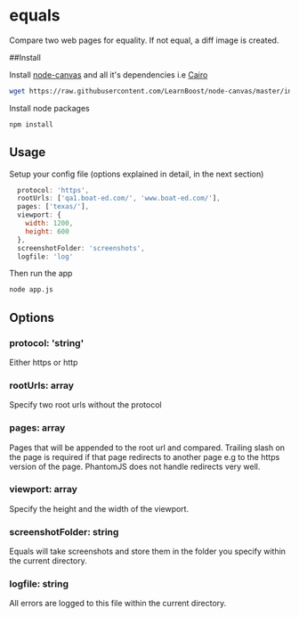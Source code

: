 # equals
Compare two web pages for equality. If not equal, a diff image is created.

##Install

Install [node-canvas](https://github.com/Automattic/node-canvas) and all it's dependencies i.e [Cairo](http://cairographics.org)

````bash 
wget https://raw.githubusercontent.com/LearnBoost/node-canvas/master/install -O - | sh
````

Install node packages

````bash
npm install
````


## Usage

Setup your config file (options explained in detail, in the next section)

```js
  protocol: 'https',
  rootUrls: ['qa1.boat-ed.com/', 'www.boat-ed.com/'],
  pages: ['texas/'], 
  viewport: {
    width: 1200, 
    height: 600
  },
  screenshotFolder: 'screenshots',
  logfile: 'log'
````

Then run the app

```bash
node app.js
````


## Options

### protocol: 'string'
Either https or http

### rootUrls: array
Specify two root urls without the protocol

### pages: array
Pages that will be appended to the root url and compared. Trailing slash on the page is required if that page redirects to another page e.g to the https version of the page. PhantomJS does not handle redirects very well.

### viewport: array
Specify the height and the width of the viewport.


### screenshotFolder: string
Equals will take screenshots and store them in the folder you specify within the current directory.

### logfile: string
All errors are logged to this file within the current directory.


